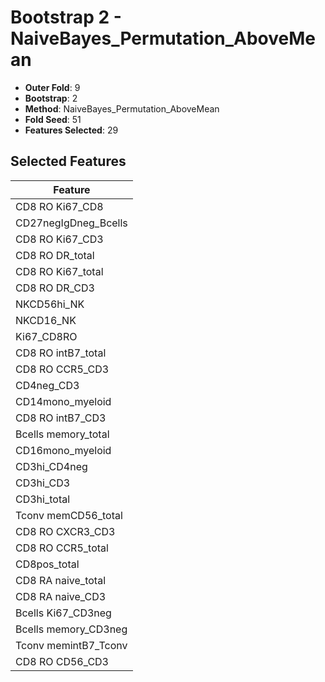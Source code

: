 # Bootstrap 2 - NaiveBayes_Permutation_AboveMean

- **Outer Fold**: 9
- **Bootstrap**: 2
- **Method**: NaiveBayes_Permutation_AboveMean
- **Fold Seed**: 51
- **Features Selected**: 29

## Selected Features

| Feature |
|---------|
| CD8 RO Ki67_CD8 |
| CD27negIgDneg_Bcells |
| CD8  RO Ki67_CD3 |
| CD8 RO DR_total |
| CD8 RO Ki67_total |
| CD8 RO DR_CD3 |
| NKCD56hi_NK |
| NKCD16_NK |
| Ki67_CD8RO |
| CD8 RO intB7_total |
| CD8 RO CCR5_CD3 |
| CD4neg_CD3 |
| CD14mono_myeloid |
| CD8 RO intB7_CD3 |
| Bcells memory_total |
| CD16mono_myeloid |
| CD3hi_CD4neg |
| CD3hi_CD3 |
| CD3hi_total |
| Tconv memCD56_total |
| CD8 RO CXCR3_CD3 |
| CD8 RO CCR5_total |
| CD8pos_total |
| CD8 RA naive_total |
| CD8 RA naive_CD3 |
| Bcells Ki67_CD3neg |
| Bcells memory_CD3neg |
| Tconv memintB7_Tconv |
| CD8 RO CD56_CD3 |
